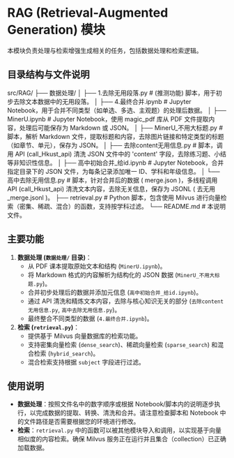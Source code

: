 # RAG (Retrieval-Augmented Generation) 模块

本模块负责处理与检索增强生成相关的任务，包括数据处理和检索逻辑。

## 目录结构与文件说明
src/RAG/
├── 数据处理/
│   ├── 1.去除无用段落.py        # (推测功能) 脚本，用于初步去除文本数据中的无用段落。
│   ├── 4.最终合并.ipynb        # Jupyter Notebook，用于合并不同类型（如单选、多选、主观题）的处理后数据。
│   ├── MinerU.ipynb           # Jupyter Notebook，使用 magic_pdf 库从 PDF 文件提取内容，处理后可能保存为 Markdown 或 JSON。
│   ├── MinerU_不用大标题.py   # 脚本，解析 Markdown 文件，提取标题和内容，去除图片链接和特定类型的标题（如章节、单元），保存为 JSON。
│   ├── 去除content无用信息.py # 脚本，调用 API (call_Hkust_api) 清洗 JSON 文件中的 'content' 字段，去除练习题、小结等非知识性信息。
│   ├── 高中初始合并_给id.ipynb # Jupyter Notebook，合并指定目录下的 JSON 文件，为每条记录添加唯一 ID、学科和年级信息。
│   └── 高中去除无用信息.py    # 脚本，针对合并后的数据 ( merge.json )，多线程调用 API (call_Hkust_api) 清洗文本内容，去除无关信息，保存为 JSONL ( 去无用_merge.jsonl )。
├── retrieval.py             # Python 脚本，包含使用 Milvus 进行向量检索（密集、稀疏、混合）的函数，支持按学科过滤。
└── README.md                # 本说明文件。


## 主要功能

1.  **数据处理 (`数据处理/` 目录)**：
    *   从 PDF 课本提取原始文本和结构 (`MinerU.ipynb`)。
    *   将 Markdown 格式的内容解析为结构化的 JSON 数据 (`MinerU_不用大标题.py`)。
    *   合并初步处理后的数据并添加元信息 (`高中初始合并_给id.ipynb`)。
    *   通过 API 清洗和精炼文本内容，去除与核心知识无关的部分 (`去除content无用信息.py`, `高中去除无用信息.py`)。
    *   最终整合不同类型的数据 (`4.最终合并.ipynb`)。
2.  **检索 (`retrieval.py`)**：
    *   提供基于 Milvus 向量数据库的检索功能。
    *   支持密集向量检索 (`dense_search`)、稀疏向量检索 (`sparse_search`) 和混合检索 (`hybrid_search`)。
    *   混合检索支持根据 `subject` 字段进行过滤。

## 使用说明

*   **数据处理**：按照文件名中的数字顺序或根据 Notebook/脚本内的说明逐步执行，以完成数据的提取、转换、清洗和合并。请注意检查脚本和 Notebook 中的文件路径是否需要根据您的环境进行修改。
*   **检索**：`retrieval.py` 中的函数可以被其他模块导入和调用，以实现基于向量相似度的内容检索。确保 Milvus 服务正在运行并且集合（collection）已正确加载数据。
